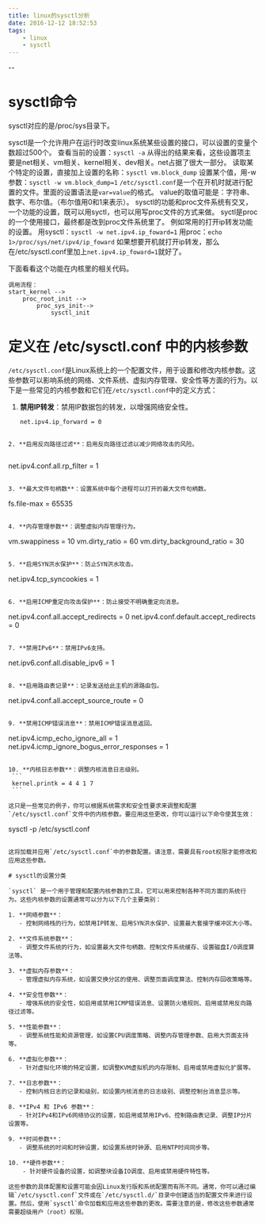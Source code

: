 ```yaml
---
title: linux的sysctl分析
date: 2016-12-12 18:52:53
tags:
	- linux 
	- sysctl
---
```

--

# sysctl命令

sysctl对应的是/proc/sys目录下。

sysctl是一个允许用户在运行时改变linux系统某些设置的接口，可以设置的变量个数超过500个。
查看当前的设置：`sysctl -a`
从得出的结果来看，这些设置项主要是net相关、vm相关、kernel相关、dev相关。net占据了很大一部分。
读取某个特定的设置，直接加上设置的名称：`sysctl vm.block_dump`
设置某个值，用-w参数：`sysctl -w vm.block_dump=1`
`/etc/sysctl.conf`是一个在开机时就进行配置的文件。里面的设置语法是`var=value`的格式。
value的取值可能是：字符串、数字、布尔值。（布尔值用0和1来表示）。
sysctl的功能和proc文件系统有交叉，一个功能的设置，既可以用syctl，也可以用写proc文件的方式来做。
syctl是proc的一个使用接口，最终都是改到proc文件系统里了。
例如常用的打开ip转发功能的设置。
用sysctl：`sysctl -w net.ipv4.ip_foward=1`
用proc：`echo 1>/proc/sys/net/ipv4/ip_foward`
如果想要开机就打开ip转发，那么在/etc/sysctl.conf里加上`net.ipv4.ip_foward=1`就好了。

下面看看这个功能在内核里的相关代码。
```
调用流程：
start_kernel --> 
	proc_root_init -->
		proc_sys_init-->
			sysctl_init 
```

# 定义在 /etc/sysctl.conf 中的内核参数

`/etc/sysctl.conf`是Linux系统上的一个配置文件，用于设置和修改内核参数。这些参数可以影响系统的网络、文件系统、虚拟内存管理、安全性等方面的行为。以下是一些常见的内核参数和它们在`/etc/sysctl.conf`中的定义方式：

1. **禁用IP转发**：禁用IP数据包的转发，以增强网络安全性。
   
   ```
   net.ipv4.ip_forward = 0
```
   
2. **启用反向路径过滤**：启用反向路径过滤以减少网络攻击的风险。
   
   ```
   net.ipv4.conf.all.rp_filter = 1
```
   
3. **最大文件句柄数**：设置系统中每个进程可以打开的最大文件句柄数。
   ```
   fs.file-max = 65535
   ```

4. **内存管理参数**：调整虚拟内存管理行为。
   ```
   vm.swappiness = 10
   vm.dirty_ratio = 60
   vm.dirty_background_ratio = 30
   ```

5. **启用SYN洪水保护**：防止SYN洪水攻击。
   ```
   net.ipv4.tcp_syncookies = 1
   ```

6. **启用ICMP重定向攻击保护**：防止接受不明确重定向消息。
   ```
   net.ipv4.conf.all.accept_redirects = 0
   net.ipv4.conf.default.accept_redirects = 0
   ```

7. **禁用IPv6**：禁用IPv6支持。
   ```
   net.ipv6.conf.all.disable_ipv6 = 1
   ```

8. **启用路由表记录**：记录发送给此主机的源路由包。
   ```
   net.ipv4.conf.all.accept_source_route = 0
   ```

9. **禁用ICMP错误消息**：禁用ICMP错误消息返回。
   ```
   net.ipv4.icmp_echo_ignore_all = 1
   net.ipv4.icmp_ignore_bogus_error_responses = 1
   ```

10. **内核日志参数**：调整内核消息日志级别。
    ```
    kernel.printk = 4 4 1 7
    ```

这只是一些常见的例子，你可以根据系统需求和安全性要求来调整和配置`/etc/sysctl.conf`文件中的内核参数。要应用这些更改，你可以运行以下命令使其生效：

```
sysctl -p /etc/sysctl.conf
```

这将加载并应用`/etc/sysctl.conf`中的参数配置。请注意，需要具有root权限才能修改和应用这些参数。

# sysctl的设置分类

`sysctl` 是一个用于管理和配置内核参数的工具，它可以用来控制各种不同方面的系统行为。这些内核参数的设置通常可以分为以下几个主要类别：

1. **网络参数**：
   - 控制网络栈的行为，如禁用IP转发、启用SYN洪水保护、设置最大套接字缓冲区大小等。

2. **文件系统参数**：
   - 调整文件系统的行为，如设置最大文件句柄数、控制文件系统缓存、设置磁盘I/O调度算法等。

3. **虚拟内存参数**：
   - 管理虚拟内存系统，如设置交换分区的使用、调整页面调度算法、控制内存回收策略等。

4. **安全性参数**：
   - 增强系统的安全性，如启用或禁用ICMP错误消息、设置防火墙规则、启用或禁用反向路径过滤等。

5. **性能参数**：
   - 调整系统性能和资源管理，如设置CPU调度策略、调整内存管理参数、启用大页面支持等。

6. **虚拟化参数**：
   - 针对虚拟化环境的特定设置，如调整KVM虚拟机的内存限制、启用或禁用虚拟化扩展等。

7. **日志参数**：
   - 控制内核日志的记录和级别，如设置内核消息的日志级别、调整控制台消息显示等。

8. **IPv4 和 IPv6 参数**：
   - 针对IPv4和IPv6网络协议的设置，如启用或禁用IPv6、控制路由表记录、调整IP分片设置等。

9. **时间参数**：
   - 调整系统的时间和时钟设置，如设置系统时钟源、启用NTP时间同步等。

10. **硬件参数**：
    - 针对硬件设备的设置，如调整块设备IO调度、启用或禁用硬件特性等。

这些参数的具体配置和设置可能会因Linux发行版和系统配置而有所不同。通常，你可以通过编辑`/etc/sysctl.conf`文件或在`/etc/sysctl.d/`目录中创建适当的配置文件来进行设置。然后，使用`sysctl`命令加载和应用这些参数的更改。需要注意的是，修改这些参数通常需要超级用户（root）权限。